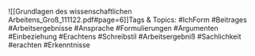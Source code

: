 
![[Grundlagen des wissenschaftlichen Arbeitens_Groß_111122.pdf#page=6]]Tags & Topics:
   #IchForm
   #Beitrages
   #Arbeitsergebnisse
   #Ansprache
   #Formulierungen
   #Argumenten
   #Einbeziehung
   #Erachtens
   #Schreibstil
   #Arbeitsergebniß
   #Sachlichkeit
   #erachten
   #Erkenntnisse